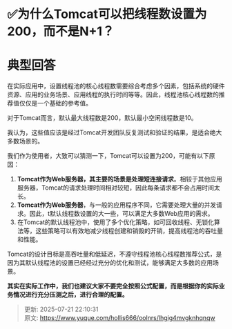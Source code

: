 # ✅为什么Tomcat可以把线程数设置为200，而不是N+1？

# 典型回答


在实际应用中，设置线程池的核心线程数需要综合考虑多个因素，包括系统的硬件资源、应用的业务场景、应用线程的执行时间等等。因此，线程池核心线程数的推荐值仅仅是一个基础的参考值。



对于Tomcat而言，默认最大线程数是200，默认最小空闲线程数是10。



我认为，这些值应该是经过Tomcat开发团队反复测试和验证的结果，是适合绝大多数场景的。



我们作为使用者，大致可以猜测一下，Tomcat可以设置为200，可能有以下原因：



1. **Tomcat作为Web服务器，其主要的场景是处理短连接请求**。相较于其他应用服务器，Tomcat的请求处理时间相对较短，因此每条请求都不会占用时间太长。
2. **Tomcat作为Web服务器**，与一般的应用程序不同，它需要处理大量的并发请求。因此，t默认线程数设置的大一些，可以满足大多数Web应用的需求。
3. 在Tomcat的默认线程池中，使用了多个优化策略，如可回收线程、无锁化算法等，这些策略可以有效地减少线程创建和销毁的开销，提高线程池的吞吐量和性能。



Tomcat的设计目标是高吞吐量和低延迟，不遵守线程池核心线程数推荐公式，是因为其默认线程池的设置已经经过充分的优化和测试，能够满足大多数的应用场景。



**其实在实际工作中，我们也建议大家不要完全按照公式配置，而是根据你的实际业务情况进行充分压测之后，进行合理的配置。**



> 更新: 2025-07-21 22:10:31  
> 原文: <https://www.yuque.com/hollis666/oolnrs/lhgig4mvgknhqnqw>